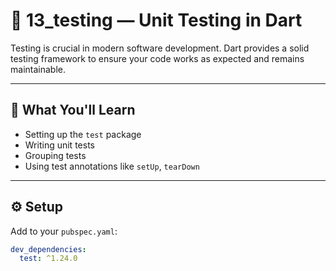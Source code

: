 # 🧪 13_testing — Unit Testing in Dart

Testing is crucial in modern software development. Dart provides a solid testing framework to ensure your code works as expected and remains maintainable.

---

## 🧰 What You'll Learn

- Setting up the `test` package
- Writing unit tests
- Grouping tests
- Using test annotations like `setUp`, `tearDown`

---

## ⚙️ Setup

Add to your `pubspec.yaml`:

```yaml
dev_dependencies:
  test: ^1.24.0
